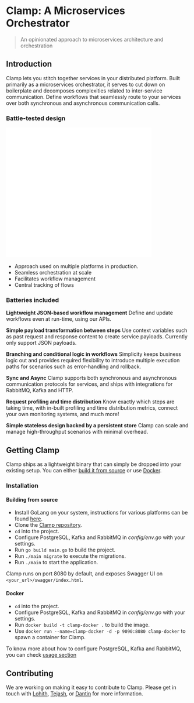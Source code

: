 # Clamp: A Microservices Orchestrator

> An opinionated approach to microservices architecture and orchestration

## Introduction
Clamp lets you stitch together services in your distributed platform. Built primarily as a microservices orchestrator, it serves to cut down on boilerplate and decomposes complexities related to inter-service communication. Define workflows that seamlessly route to your services over both synchronous and asynchronous communication calls.

### Battle-tested design
![enter image description here](arch.png)
 - Approach used on multiple platforms in production.
 - Seamless orchestration at scale
 - Facilitates workflow management
 - Central tracking of flows

### Batteries included
**Lightweight JSON-based workflow management**
Define and update workflows even at run-time, using our APIs.

**Simple payload transformation between steps** Use context variables such as past request and response content to create service payloads. Currently only support JSON payloads.

**Branching and conditional logic in workflows** Simplicity keeps business logic out and provides required flexibility to introduce multiple execution paths for scenarios such as error-handling and rollback.

**Sync and Async** Clamp supports both synchronous and asynchronous communication protocols for services, and ships with integrations for RabbitMQ, Kafka and HTTP.

**Request profiling and time distribution** Know exactly which steps are taking time, with in-built profiling and time distribution metrics, connect your own monitoring systems, and much more!

**Simple stateless design backed by a persistent store** Clamp can scale and manage high-throughput scenarios with minimal overhead.
## Getting Clamp
Clamp ships as a lightweight binary that can simply be dropped into your existing setup. You can either [build it from source](/?id=building-from-source) or use [Docker](/?id=docker).
### Installation
#### Building from source
- Install GoLang on your system, instructions for various platforms can be found [here](https://golang.org/doc/install).
- Clone the [Clamp repository](https://gitlab.com/sahajsoft/clamp/clamp-core).
- `cd` into the project.
- Configure PostgreSQL, Kafka and RabbitMQ in *config/env.go* with your settings.
- Run `go build main.go` to build the project.
- Run `./main migrate` to execute the migrations.
- Run `./main` to start the application.

Clamp runs on port 8080 by default, and exposes Swagger UI on `<your_url>/swagger/index.html`.
#### Docker
- `cd` into the project.
- Configure PostgreSQL, Kafka and RabbitMQ in *config/env.go* with your settings.
- Run `docker build -t clamp-docker .` to build the image.
- Use `docker run --name=clamp-docker -d -p 9090:8080 clamp-docker` to spawn a container for Clamp.

To know more about how to configure PostgreSQL, Kafka and RabbitMQ, you can check [usage section](/usage?id=pre-requisites)

## Contributing
We are working on making it easy to contribute to Clamp. Please get in touch with [Lohith](mailto:lohithkm@sahaj.ai), [Tejash](mailto:tejashl@sahaj.ai), or [Dantin](mailto:dantink@sahaj.ai) for more information.